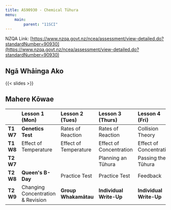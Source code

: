 ```yaml
---
title: AS90930 - Chemical Tūhura
menu:
    main:
        parent: "11SCI"
---
```


NZQA Link: [https://www.nzqa.govt.nz/ncea/assessment/view-detailed.do?standardNumber=90930](https://www.nzqa.govt.nz/ncea/assessment/view-detailed.do?standardNumber=90930)

## Ngā Whāinga Ako

{{< slides >}}

## Mahere Kōwae

|           | Lesson 1 (Mon)                    | Lesson 2 (Tues)       | Lesson 3 (Thurs)        | Lesson 4 (Fri)          |
|:----------|:----------------------------------|:----------------------|:------------------------|:------------------------|
| __T1 W7__ | __Genetics Test__                 | Rates of Reaction     | Rates of Reaction       | Collision Theory        |
| __T1 W8__ | Effect of Temperature             | Effect of Temperature | Effect of Concentration | Effect of Concentration |
| __T2 W7__ |                                   |                       | Planning an Tūhura      | Passing the Tūhura      |
| __T2 W8__ | __Queen's B-Day__                 | Practice Test         | Practice Test           | Feedback                |
| __T2 W9__ | Changing Concentration & Revision | __Group Whakamātau__  | __Individual Write-Up__ | __Individual Write-Up__ |
